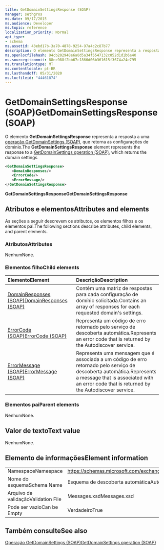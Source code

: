 ```yaml
---
title: GetDomainSettingsResponse (SOAP)
manager: sethgros
ms.date: 09/17/2015
ms.audience: Developer
ms.topic: reference
localization_priority: Normal
api_type:
- schema
ms.assetid: 43ebd17b-3a70-4878-9254-97a4c2c87b77
description: O elemento GetDomainSettingsResponse representa a resposta a uma operação GetDomainSettings (SOAP), que retorna as configurações de domínio.
ms.openlocfilehash: 94cb202948e6a0d5a34f5547132c052d1d1b6a40
ms.sourcegitcommit: 88ec988f2bb67c1866d06b361615f3674a24e795
ms.translationtype: MT
ms.contentlocale: pt-BR
ms.lasthandoff: 05/31/2020
ms.locfileid: "44461874"
---
```

# <a name="getdomainsettingsresponse-soap"></a><span data-ttu-id="06fa7-103">GetDomainSettingsResponse (SOAP)</span><span class="sxs-lookup"><span data-stu-id="06fa7-103">GetDomainSettingsResponse (SOAP)</span></span>

<span data-ttu-id="06fa7-104">O elemento **GetDomainSettingsResponse** representa a resposta a uma [operação GetDomainSettings (SOAP)](getdomainsettings-operation-soap.md), que retorna as configurações de domínio.</span><span class="sxs-lookup"><span data-stu-id="06fa7-104">The **GetDomainSettingsResponse** element represents the response to a [GetDomainSettings operation (SOAP)](getdomainsettings-operation-soap.md), which returns the domain settings.</span></span>
  
```XML
<GetDomainSettingsResponse>
   <DomainResponses/>
   <ErrorCode/>
   <ErrorMessage/>
</GetDomainSettingsResponse>
```

 <span data-ttu-id="06fa7-105">**GetDomainSettingsResponse**</span><span class="sxs-lookup"><span data-stu-id="06fa7-105">**GetDomainSettingsResponse**</span></span>
## <a name="attributes-and-elements"></a><span data-ttu-id="06fa7-106">Atributos e elementos</span><span class="sxs-lookup"><span data-stu-id="06fa7-106">Attributes and elements</span></span>

<span data-ttu-id="06fa7-107">As seções a seguir descrevem os atributos, os elementos filhos e os elementos pai.</span><span class="sxs-lookup"><span data-stu-id="06fa7-107">The following sections describe attributes, child elements, and parent elements.</span></span>
  
### <a name="attributes"></a><span data-ttu-id="06fa7-108">Atributos</span><span class="sxs-lookup"><span data-stu-id="06fa7-108">Attributes</span></span>

<span data-ttu-id="06fa7-109">Nenhum</span><span class="sxs-lookup"><span data-stu-id="06fa7-109">None.</span></span>
  
### <a name="child-elements"></a><span data-ttu-id="06fa7-110">Elementos filho</span><span class="sxs-lookup"><span data-stu-id="06fa7-110">Child elements</span></span>

|<span data-ttu-id="06fa7-111">**Elemento**</span><span class="sxs-lookup"><span data-stu-id="06fa7-111">**Element**</span></span>|<span data-ttu-id="06fa7-112">**Descrição**</span><span class="sxs-lookup"><span data-stu-id="06fa7-112">**Description**</span></span>|
|:-----|:-----|
|[<span data-ttu-id="06fa7-113">DomainResponses (SOAP)</span><span class="sxs-lookup"><span data-stu-id="06fa7-113">DomainResponses (SOAP)</span></span>](domainresponses-soap.md) <br/> |<span data-ttu-id="06fa7-114">Contém uma matriz de respostas para cada configuração de domínio solicitada.</span><span class="sxs-lookup"><span data-stu-id="06fa7-114">Contains an array of responses for each requested domain's settings.</span></span>  <br/> |
|[<span data-ttu-id="06fa7-115">ErrorCode (SOAP)</span><span class="sxs-lookup"><span data-stu-id="06fa7-115">ErrorCode (SOAP)</span></span>](errorcode-soap.md) <br/> |<span data-ttu-id="06fa7-116">Representa um código de erro retornado pelo serviço de descoberta automática.</span><span class="sxs-lookup"><span data-stu-id="06fa7-116">Represents an error code that is returned by the Autodiscover service.</span></span>  <br/> |
|[<span data-ttu-id="06fa7-117">ErrorMessage (SOAP)</span><span class="sxs-lookup"><span data-stu-id="06fa7-117">ErrorMessage (SOAP)</span></span>](errormessage-soap.md) <br/> |<span data-ttu-id="06fa7-118">Representa uma mensagem que é associada a um código de erro retornado pelo serviço de descoberta automática.</span><span class="sxs-lookup"><span data-stu-id="06fa7-118">Represents a message that is associated with an error code that is returned by the Autodiscover service.</span></span>  <br/> |
   
### <a name="parent-elements"></a><span data-ttu-id="06fa7-119">Elementos pai</span><span class="sxs-lookup"><span data-stu-id="06fa7-119">Parent elements</span></span>

<span data-ttu-id="06fa7-120">Nenhum</span><span class="sxs-lookup"><span data-stu-id="06fa7-120">None.</span></span>
  
## <a name="text-value"></a><span data-ttu-id="06fa7-121">Valor de texto</span><span class="sxs-lookup"><span data-stu-id="06fa7-121">Text value</span></span>

<span data-ttu-id="06fa7-122">Nenhum</span><span class="sxs-lookup"><span data-stu-id="06fa7-122">None.</span></span>
  
## <a name="element-information"></a><span data-ttu-id="06fa7-123">Elemento de informações</span><span class="sxs-lookup"><span data-stu-id="06fa7-123">Element information</span></span>

|||
|:-----|:-----|
|<span data-ttu-id="06fa7-124">Namespace</span><span class="sxs-lookup"><span data-stu-id="06fa7-124">Namespace</span></span>  <br/> |https://schemas.microsoft.com/exchange/2010/Autodiscover  <br/> |
|<span data-ttu-id="06fa7-125">Nome do esquema</span><span class="sxs-lookup"><span data-stu-id="06fa7-125">Schema Name</span></span>  <br/> |<span data-ttu-id="06fa7-126">Esquema de descoberta automática</span><span class="sxs-lookup"><span data-stu-id="06fa7-126">Autodiscover schema</span></span>  <br/> |
|<span data-ttu-id="06fa7-127">Arquivo de validação</span><span class="sxs-lookup"><span data-stu-id="06fa7-127">Validation File</span></span>  <br/> |<span data-ttu-id="06fa7-128">Messages.xsd</span><span class="sxs-lookup"><span data-stu-id="06fa7-128">Messages.xsd</span></span>  <br/> |
|<span data-ttu-id="06fa7-129">Pode ser vazio</span><span class="sxs-lookup"><span data-stu-id="06fa7-129">Can be Empty</span></span>  <br/> |<span data-ttu-id="06fa7-130">Verdadeiro</span><span class="sxs-lookup"><span data-stu-id="06fa7-130">True</span></span>  <br/> |
   
## <a name="see-also"></a><span data-ttu-id="06fa7-131">Também consulte</span><span class="sxs-lookup"><span data-stu-id="06fa7-131">See also</span></span>



[<span data-ttu-id="06fa7-132">Operação GetDomainSettings (SOAP)</span><span class="sxs-lookup"><span data-stu-id="06fa7-132">GetDomainSettings operation (SOAP)</span></span>](getdomainsettings-operation-soap.md)

